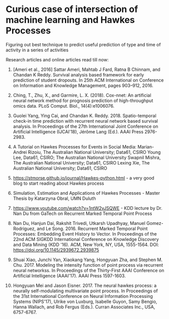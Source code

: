 # Curious case of intersection of machine learning and Hawkes Processes
Figuring out best technique to predict useful prediction of type and time of activity in a series of activities

Research articles and online articles read till now:

1.  [Ameri et al., 2016] Sattar Ameri, Mahtab J Fard, Ratna B Chinnam, and Chandan K Reddy. Survival analysis based framework for early prediction of student dropouts. In 25th ACM International on Conference on Information and Knowledge Management, pages 903–912, 2016.

2. Ching, T., Zhu, X., and Garmire, L. X. (2018). Cox-nnet: An artificial neural network method for prognosis prediction of high-throughput omics data. PLoS Comput. Biol., 14(4):e1006076.

3.  Guolei Yang, Ying Cai, and Chandan K. Reddy. 2018. Spatio-temporal check-in time prediction with recurrent neural network based survival analysis. In Proceedings of the 27th International Joint Conference on Artificial Intelligence (IJCAI'18), Jérôme Lang (Ed.). AAAI Press 2976-2983.

4.  A Tutorial on Hawkes Processes for Events in Social Media: 
Marian-Andrei Rizoiu, The Australian National University; Data61, CSIRO 
Young Lee, Data61, CSIRO; The Australian National University 
Swapnil Mishra, The Australian National University; Data61, CSIRO 
Lexing Xie, The Australian National University; Data61, CSIRO

5.  https://stmorse.github.io/journal/Hawkes-python.html - a very good blog to start reading about Hawkes process

6.  Simulation, Estimation and Applications of Hawkes Processes - Master Thesis by Katarzyna Obral, UMN Duluth

7.  https://www.youtube.com/watch?v=1ntW2vJSQWE - KDD lecture by Dr. Nan Du from GaTech on Recurrent Marked Temporal Point Process

8.  Nan Du, Hanjun Dai, Rakshit Trivedi, Utkarsh Upadhyay, Manuel Gomez-Rodriguez, and Le Song. 2016. Recurrent Marked Temporal Point Processes: Embedding Event History to Vector. In Proceedings of the 22nd ACM SIGKDD International Conference on Knowledge Discovery and Data Mining (KDD '16). ACM, New York, NY, USA, 1555-1564. DOI: https://doi.org/10.1145/2939672.2939875

9.  Shuai Xiao, Junchi Yan, Xiaokang Yang, Hongyuan Zha, and Stephen M. Chu. 2017. Modeling the intensity function of point process via recurrent neural networkss. In Proceedings of the Thirty-First AAAI Conference on Artificial Intelligence (AAAI'17). AAAI Press 1597-1603.

10.  Hongyuan Mei and Jason Eisner. 2017. The neural hawkes process: a neurally self-modulating multivariate point process. In Proceedings of the 31st International Conference on Neural Information Processing Systems (NIPS'17), Ulrike von Luxburg, Isabelle Guyon, Samy Bengio, Hanna Wallach, and Rob Fergus (Eds.). Curran Associates Inc., USA, 6757-6767.
